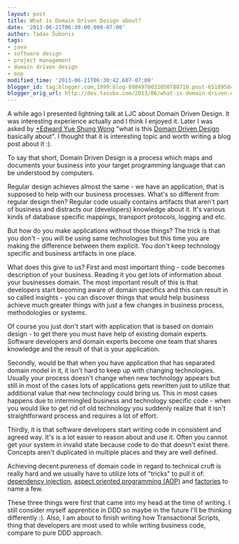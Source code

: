 ```yaml
---
layout: post
title: What is Domain Driven Design about?
date: '2013-06-21T06:30:00.000-07:00'
author: Tadas Šubonis
tags:
- java
- software design
- project management
- domain driven design
- oop
modified_time: '2013-06-21T06:30:42.607-07:00'
blogger_id: tag:blogger.com,1999:blog-8984970032050788710.post-6518958404615891259
blogger_orig_url: http://dev.tasubo.com/2013/06/what-is-domain-driven-design-about.html
---
```


A while ago I presented lightning talk at LJC about Domain Driven Design. It was interesting experience actually and I think I enjoyed it. Later I was asked by [+Edward Yue Shung Wong](https://plus.google.com/111189347667024503360) "what is this [Domain Driven Design](http://en.wikipedia.org/wiki/Domain-driven_design) basically about". I thought that it is interesting topic and worth writing a blog post about it :).  

To say that short, Domain Driven Design is a process which maps and documents your business into your target programming language that can be understood by computers.  

Regular design achieves almost the same - we have an application, that is supposed to help with our business processes. What's so different from regular design then? Regular code usually contains artifacts that aren't part of business and distracts our (developers) knowledge about it. It's various kinds of database specific mappings, transport protocols, logging and etc.  

But how do you make applications without those things? The trick is that you don't - you will be using same technologies but this time you are making the difference between them explicit. You don't keep technology specific and business artifacts in one place.  

What does this give to us? First and most important thing - code becomes description of your business. Reading it you get lots of information about your businesses domain. The most important result of this is that developers start becoming aware of domain specifics and this can result in so called insights - you can discover things that would help business achieve much greater things with just a few changes in business process, methodologies or systems.  

Of course you just don't start with application that is based on domain design - to get there you must have help of existing domain experts. Software developers and domain experts become one team that shares knowledge and the result of that is your application.  

Secondly, would be that when you have application that has separated domain model in it, it isn't hard to keep up with changing technologies. Usually your process doesn't change when new technology appears but still in most of the cases lots of applications gets rewritten just to utilize that additional value that new technology could bring us. This in most cases happens due to intermingled business and technology specific code - when you would like to get rid of old technology you suddenly realize that it isn't straightforward process and requires a lot of effort.  

Thirdly, it is that software developers start writing code in consistent and agreed way. It's is a lot easier to reason about and use it. Often you cannot get your system in invalid state because code to do that doesn't exist there. Concepts aren't duplicated in multiple places and they are well defined.  

Achieving decent pureness of domain code in regard to technical cruft is really hard and we usually have to utilize lots of "tricks" to pull it of: [dependency injection](http://en.wikipedia.org/wiki/Dependency_injection), [aspect oriented programming (AOP)](http://en.wikipedia.org/wiki/Aspect-oriented_programming) and [factories](http://en.wikipedia.org/wiki/Abstract_factory_pattern) to name a few.  

These three things were first that came into my head at the time of writing. I still consider myself apprentice in DDD so maybe in the future I'll be thinking differently :). Also, I am about to finish writing how Transactional Scripts, thing that developers are most used to while writing business code, compare to pure DDD approach.